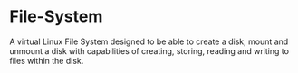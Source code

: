 # File-System
A virtual Linux File System designed to be able to create a disk, mount and unmount a disk with capabilities of creating, storing, reading and writing to files within the disk. 
